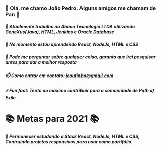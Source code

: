 ### 👋 Olá, me chamo João Pedro. Alguns amigos me chamam de Pan 👋

##### 🔭 Atualmente trabalho na Ábaco Tecnologia LTDA utilizando GeneXus(Java), HTML, Jenkins e Oracle Database
##### 🌱 No momento estou aprendendo React, NodeJs, HTML e CSS
##### 💬 Pode me perguntar sobre qualquer coisa, garanto que irei pesquisar antes para dar a melhor resposta
##### 📫 Como entrar em contato: jcoutinho@gmail.com
##### ⚡ Fun fact: Tento ao maximo contribuir para a comunidade de Path of Exile

# 📚 Metas para 2021 📚
##### 🌱 Permanecer estudando a Stack React, NodeJs, HTML e CSS, Contruindo projetos responsivos para usar como portifólio.

